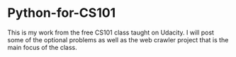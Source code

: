 Python-for-CS101
================

This is my work from the free CS101 class taught on Udacity. I will post some of the optional problems as well
as the web crawler project that is the main focus of the class.
